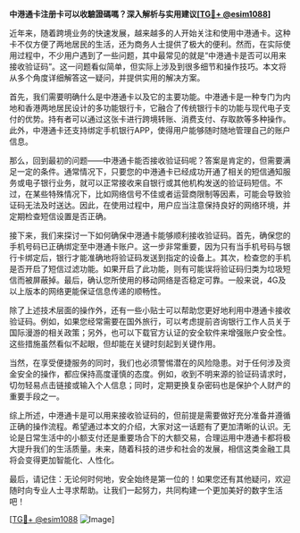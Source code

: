 **中港通卡注册卡可以收驗證碼嗎？深入解析与实用建议[[TG💪+ @esim1088](https://t.me/s/esim1088)]**

近年来，随着跨境业务的快速发展，越来越多的人开始关注和使用中港通卡。这种卡不仅方便了两地居民的生活，还为商务人士提供了极大的便利。然而，在实际使用过程中，不少用户遇到了一些问题，其中最常见的就是“中港通卡是否可以用来接收验证码”。这一问题看似简单，但实际上涉及到很多细节和操作技巧。本文将从多个角度详细解答这一疑问，并提供实用的解决方案。

首先，我们需要明确什么是中港通卡以及它的主要功能。中港通卡是一种专门为内地和香港两地居民设计的多功能银行卡，它融合了传统银行卡的功能与现代电子支付的优势。持有者可以通过这张卡进行跨境转账、消费支付、存取款等多种操作。此外，中港通卡还支持绑定手机银行APP，使得用户能够随时随地管理自己的账户信息。

那么，回到最初的问题——中港通卡能否接收验证码呢？答案是肯定的，但需要满足一定的条件。通常情况下，只要您的中港通卡已经成功开通了相关的短信通知服务或电子银行业务，就可以正常接收来自银行或其他机构发送的验证码短信。不过，在某些特殊情况下，比如网络信号不佳或者运营商限制等因素，可能会导致验证码无法及时送达。因此，在使用过程中，用户应当注意保持良好的网络环境，并定期检查短信设置是否正确。

接下来，我们来探讨一下如何确保中港通卡能够顺利接收验证码。首先，确保您的手机号码已正确绑定至中港通卡账户。这一步非常重要，因为只有当手机号码与银行卡绑定后，银行才能准确地将验证码发送到指定的设备上。其次，检查您的手机是否开启了短信过滤功能。如果开启了此功能，则有可能误将验证码归类为垃圾短信而被屏蔽掉。最后，确认您所使用的移动网络是否稳定可靠。一般来说，4G及以上版本的网络更能保证信息传递的顺畅性。

除了上述技术层面的操作外，还有一些小贴士可以帮助您更好地利用中港通卡接收验证码。例如，如果您经常需要在国外旅行，可以考虑提前咨询银行工作人员关于国际漫游的相关政策；另外，也可以下载官方认证的安全软件来增强账户安全性。这些措施虽然看似不起眼，但却能在关键时刻起到关键作用。

当然，在享受便捷服务的同时，我们也必须警惕潜在的风险隐患。对于任何涉及资金安全的操作，都应保持高度谨慎的态度。例如，收到不明来源的验证码请求时，切勿轻易点击链接或输入个人信息；同时，定期更换复杂密码也是保护个人财产的重要手段之一。

综上所述，中港通卡是可以用来接收验证码的，但前提是需要做好充分准备并遵循正确的操作流程。希望通过本文的介绍，大家对这一话题有了更加清晰的认识。无论是日常生活中的小额支付还是重要场合下的大额交易，合理运用中港通卡都将极大提升我们的生活质量。未来，随着科技的进步和社会的发展，相信这类金融工具将会变得更加智能化、人性化。

最后，请记住：无论何时何地，安全始终是第一位的！如果您还有其他疑问，欢迎随时向专业人士寻求帮助。让我们一起努力，共同构建一个更加美好的数字生活吧！

[[TG💪+ @esim1088](https://t.me/s/esim1088) ![Image](https://i.postimg.cc/4NQfJmqS/Snipaste-2025-05-13-00-14-12.png)]